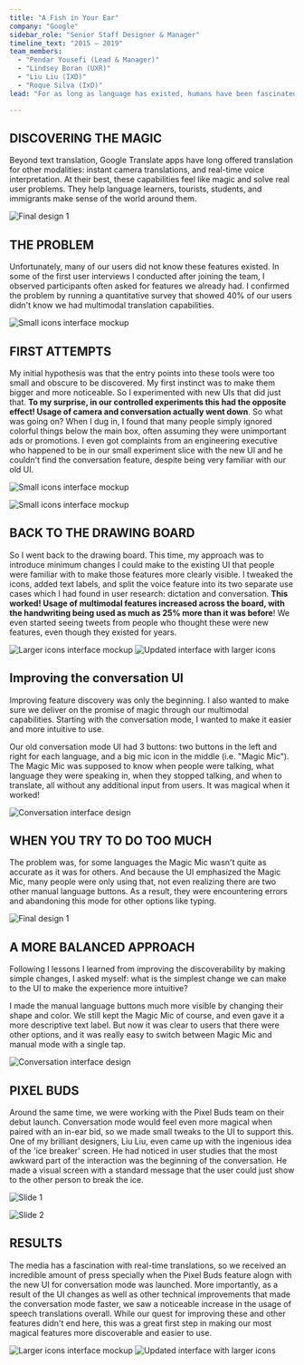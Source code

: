 ```yaml
---
title: "A Fish in Your Ear"
company: "Google"
sidebar_role: "Senior Staff Designer & Manager"
timeline_text: "2015 — 2019"
team_members:
  - "Pendar Yousefi (Lead & Manager)"
  - "Lindsey Boran (UXR)"
  - "Liu Liu (IXD)"
  - "Roque Silva (IxD)"
lead: "For as long as language has existed, humans have been fascinated by the idea of magical translation devices. At Google Translate, I had the opportunity to work on a product that makes that magic real. These are some of the projects I worked on in my early days, mostly as an individual contributor."

---
```


## DISCOVERING THE MAGIC

Beyond text translation, Google Translate apps have long offered translation for other modalities: instant camera translations, and real-time voice interpretation. At their best, these capabilities feel like magic and solve real user problems. They help language learners, tourists, students, and immigrants make sense of the world around them.

<!-- type: image-natural-size -->
![Final design 1](/images/fish-in-your-ear/shiri.gif)

## THE PROBLEM

Unfortunately, many of our users did not know these features existed. In some of the first user interviews I conducted after joining the team, I  observed participants often asked for features we already had. I confirmed the problem by running a quantitative survey that showed 40% of our users didn't know we had multimodal translation capabilities. 

<!-- type: image-full-width -->
![Small icons interface mockup](/images/fish-in-your-ear/hypothesis.webp)

## FIRST ATTEMPTS

My initial hypothesis was that the entry points into these tools were too small and obscure to be discovered. My first instinct was to make them bigger and more noticeable. So I experimented with new UIs that did just that. **To my surprise, in our controlled experiments this had the opposite effect! Usage of camera and conversation actually went down**. So what was going on? When I dug in, I found that many people simply ignored colorful things below the main box, often assuming they were unimportant ads or promotions. I even got complaints from an engineering executive who happened to be in our small experiment slice with the new UI and he couldn't find the conversation feature, despite being very familiar with our old UI.

<!-- type: image-full-width -->
![Small icons interface mockup](/images/fish-in-your-ear/first-designs.webp)

<!-- type: image-full-width -->
![Small icons interface mockup](/images/fish-in-your-ear/what-users-saw.webp)

## BACK TO THE DRAWING BOARD

So I went back to the drawing board. This time, my approach was to introduce minimum changes I could make to the existing UI that people were familiar with to make those features more clearly visible. I tweaked the icons, added text labels, and split the voice feature into its two separate use cases which I had found in user research: dictation and conversation. **This worked! Usage of multimodal features increased across the board, with the handwriting being used as much as 25% more than it was before**! We even started seeing tweets from people who thought these were new features, even though they existed for years.

<!-- type: image-grid -->
![Larger icons interface mockup](/images/fish-in-your-ear/take2.webp)
![Updated interface with larger icons](/images/fish-in-your-ear/twitter.webp)


## Improving the conversation UI

Improving feature discovery was only the beginning. I also wanted to make sure we deliver on the promise of magic through our multimodal capabilities. Starting with the conversation mode, I wanted to make it easier and more intuitive to use.

Our old conversation mode UI had 3 buttons: two buttons in the left and right for each language, and a big mic icon in the middle (i.e. "Magic Mic"). The Magic Mic was supposed to know when people were talking, what language they were speaking in, when they stopped talking, and when to translate, all without any additional input from users. It was magical when it worked!

<!-- type: image-full-width -->
![Conversation interface design](/images/fish-in-your-ear/conversation.webp)

## WHEN YOU TRY TO DO TOO MUCH

The problem was, for some languages the Magic Mic wasn't quite as accurate as it was for others. And because the UI emphasized the Magic Mic, many people were only using that, not even realizing there are two other manual language buttons.
As a result, they were encountering errors and abandoning this mode for other options like typing.

<!-- type: image-natural-size -->
![Final design 1](/images/fish-in-your-ear/convo.gif)

## A MORE BALANCED APPROACH

Following I lessons I learned from improving the discoverability by making simple changes, I asked myself: what is the simplest change we can make to the UI to make the experience more intuitive?

I made the manual language buttons much more visible by changing their shape and color. We still kept the Magic Mic of course, and even gave it a more descriptive text label. But now it was clear to users that there were other options, and it was really easy to switch between Magic Mic and manual mode with a single tap.

<!-- type: image-full-width -->
![Conversation interface design](/images/fish-in-your-ear/solution.webp)

## PIXEL BUDS

Around the same time, we were working with the Pixel Buds team on their debut launch. Conversation mode would feel even more magical when paired with an in-ear bid, so we made small tweaks to the UI to support this. One of my brilliant designers, Liu Liu, even came up with the ingenious idea of the 'ice breaker' screen. 
He had noticed in user studies that the most awkward part of the interaction was the beginning of the conversation. He made a visual screen with a standard message that the user could just show to the other person to break the ice.

<!-- type: image-full-width -->
![Slide 1](/images/fish-in-your-ear/buds.webp)
<!-- type: image-full-width -->
![Slide 2](/images/fish-in-your-ear/icebreaker.webp)

## RESULTS

The media has a fascination with real-time translations, so we received an incredible amount of press specially when the Pixel Buds feature alogn with the new UI for conversation mode was launched. More importantly, as a result of the UI changes as well as other technical improvements that made the conversation mode faster, we saw a noticeable increase in the usage of speech translations overall. While our quest for improving these and other features didn't end here, this was a great first step in making our most magical features more discoverable and easier to use.


<!-- type: image-grid -->
![Larger icons interface mockup](/images/fish-in-your-ear/chart.webp)
![Updated interface with larger icons](/images/fish-in-your-ear/quotes.webp)
